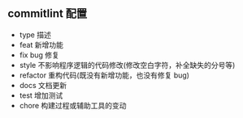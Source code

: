 ## commitlint 配置

- type 描述
- feat 新增功能
- fix bug 修复
- style 不影响程序逻辑的代码修改(修改空白字符，补全缺失的分号等)
- refactor 重构代码(既没有新增功能，也没有修复 bug)
- docs 文档更新
- test 增加测试
- chore 构建过程或辅助工具的变动
